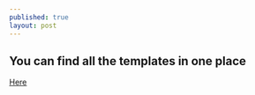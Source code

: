 ```yaml
---
published: true
layout: post
---
```




## You can find all the templates in one place

[Here](https://drive.google.com/a/praekeltconsulting.com/templates)
